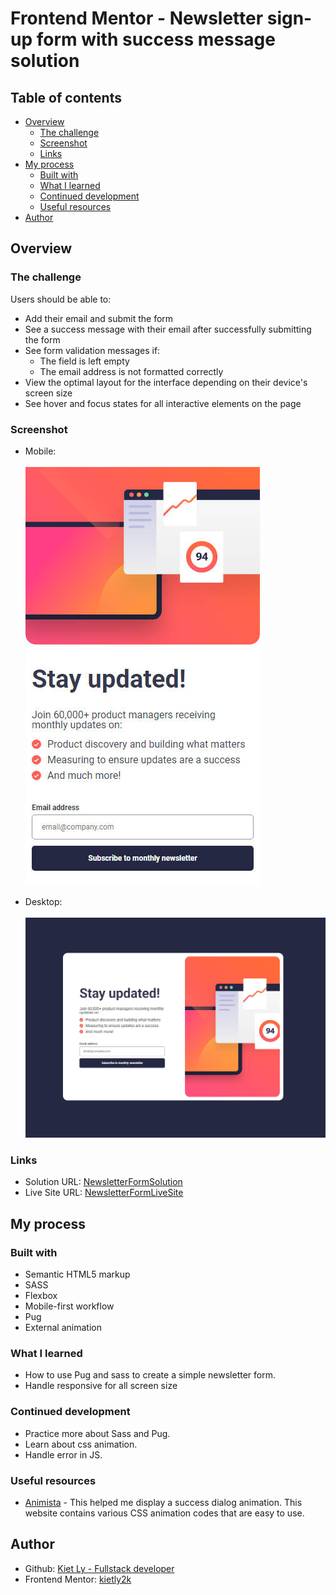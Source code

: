 # Frontend Mentor - Newsletter sign-up form with success message solution

## Table of contents

- [Overview](#overview)
  - [The challenge](#the-challenge)
  - [Screenshot](#screenshot)
  - [Links](#links)
- [My process](#my-process)
  - [Built with](#built-with)
  - [What I learned](#what-i-learned)
  - [Continued development](#continued-development)
  - [Useful resources](#useful-resources)
- [Author](#author)

## Overview

### The challenge

Users should be able to:

- Add their email and submit the form
- See a success message with their email after successfully submitting the form
- See form validation messages if:
  - The field is left empty
  - The email address is not formatted correctly
- View the optimal layout for the interface depending on their device's screen size
- See hover and focus states for all interactive elements on the page

### Screenshot

- Mobile:\
\
![](./assets/images/screenshot-mobile.jpeg)

- Desktop:\
\
![](./assets/images/screenshot-desktop.jpeg)

### Links

- Solution URL: [NewsletterFormSolution](https://github.com/kietly2k/PracticeProjects/tree/newsletter/newsletter)
- Live Site URL: [NewsletterFormLiveSite](https://kietly2k.github.io/PracticeProjects/newsletter/index.html)

## My process

### Built with

- Semantic HTML5 markup
- SASS
- Flexbox
- Mobile-first workflow
- Pug
- External animation

### What I learned

- How to use Pug and sass to create a simple newsletter form.
- Handle responsive for all screen size

### Continued development

- Practice more about Sass and Pug.
- Learn about css animation.
- Handle error in JS.

### Useful resources

- [Animista](http://animista.net) - This helped me display a success dialog animation. This website contains various CSS animation codes that are easy to use.

## Author

- Github: [Kiet Ly - Fullstack developer](https://github.com/kietly2k)
- Frontend Mentor: [kietly2k](https://www.frontendmentor.io/profile/kietly2k)